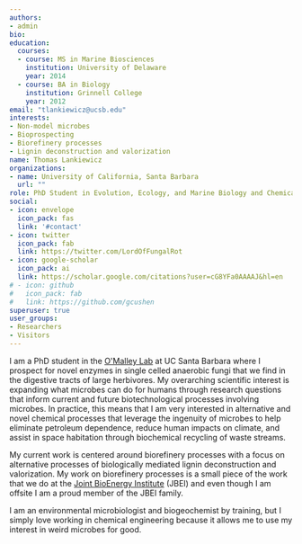 ```yaml
---
authors:
- admin
bio:
education:
  courses:
  - course: MS in Marine Biosciences
    institution: University of Delaware
    year: 2014
  - course: BA in Biology
    institution: Grinnell College
    year: 2012
email: "tlankiewicz@ucsb.edu"
interests:
- Non-model microbes
- Bioprospecting 
- Biorefinery processes
- Lignin deconstruction and valorization
name: Thomas Lankiewicz
organizations:
- name: University of California, Santa Barbara
  url: ""
role: PhD Student in Evolution, Ecology, and Marine Biology and Chemical Engineering
social:
- icon: envelope
  icon_pack: fas
  link: '#contact'
- icon: twitter
  icon_pack: fab
  link: https://twitter.com/LordOfFungalRot
- icon: google-scholar
  icon_pack: ai
  link: https://scholar.google.com/citations?user=cG8YFa0AAAAJ&hl=en
# - icon: github
#   icon_pack: fab
#   link: https://github.com/gcushen
superuser: true
user_groups:
- Researchers
- Visitors
---
```

I am a PhD student in the [O'Malley Lab](http://www.omalleylab.com/) at UC Santa Barbara where I prospect for novel enzymes in single celled anaerobic fungi that we find in the digestive tracts of large herbivores. My overarching scientific interest is expanding what microbes can do for humans through research questions that inform current and future biotechnological processes involving microbes. In practice, this means that I am very interested in alternative and novel chemical processes that leverage the ingenuity of microbes to help eliminate petroleum dependence, reduce human impacts on climate, and assist in space habitation through biochemical recycling of waste streams. 

My current work is centered around biorefinery processes with a focus on alternative processes of biologically mediated lignin deconstruction and valorization. My work on biorefinery processes is a small piece of the work that we do at the [Joint BioEnergy Institute](http://www.jbei.org) (JBEI) and even though I am offsite I am a proud member of the JBEI family. 

I am an environmental microbiologist and biogeochemist by training, but I simply love working in chemical engineering because it allows me to use my interest in weird microbes for good.